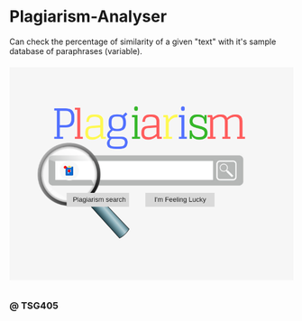 # Plagiarism-Analyser
Can check the percentage of similarity of a given "text" with it's sample database of paraphrases (variable).

<h6 align="center">
   <img src="https://github.com/TSG405/Plagiarism-Analyser/blob/main/ICON.png" alt="Here goes a screenshot!">
</h6>

### @ TSG405
